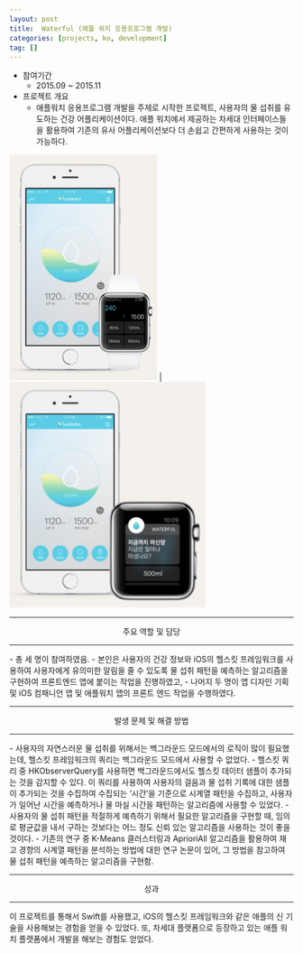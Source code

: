 ```yaml
---
layout: post
title:  Waterful (애플 워치 응용프로그램 개발)
categories: [projects, ko, development]
tag: []
---
```


- 참여기간
  - 2015.09 ~ 2015.11
- 프로젝트 개요
  - 애플워치 응용프로그램 개발을 주제로 시작한 프로젝트, 사용자의 물 섭취를 유도하는 건강 어플리케이션이다. 애플 워치에서 제공하는 차세대 인터페이스들을 활용하여 기존의 유사 어플리케이션보다 더 손쉽고 간편하게 사용하는 것이 가능하다.

<img src="/assets/projects/development/waterful/capture1.png" height="400"> | <img src="/assets/projects/development/waterful/capture2.png" height="400">

<hr/>
<center>주요 역할 및 담당</center>
<hr/>
- 총 세 명이 참여하였음.
- 본인은 사용자의 건강 정보와 iOS의 헬스킷 프레임워크를 사용하여 사용자에게 유의미한 알림을 줄 수 있도록 물 섭취 패턴을 예측하는 알고리즘을 구현하여 프론트엔드 앱에 붙이는 작업을 진행하였고,
- 나머지 두 명이 앱 디자인 기획 및 iOS 컴패니언 앱 및 애플워치 앱의 프론트 엔드 작업을 수행하였다.

<hr/>
<center>발생 문제 및 해결 방법</center>
<hr/>
- 사용자의 자연스러운 물 섭취를 위해서는 백그라운드 모드에서의 로직이 많이 필요했는데, 헬스킷 프레임워크의 쿼리는 백그라운드 모드에서 사용할 수 없었다. 
  - 헬스킷 쿼리 중 HKObserverQuery를 사용하면 백그라운드에서도 헬스킷 데이터 샘플이 추가되는 것을 감지할 수 있다. 이 쿼리를 사용하여 사용자의 걸음과 물 섭취 기록에 대한 샘플이 추가되는 것을 수집하여 수집되는 ‘시간’을 기준으로 시계열 패턴을 수집하고, 사용자가 일어난 시간을 예측하거나 물 마실 시간을 패턴하는 알고리즘에 사용할 수 있었다.
- 사용자의 물 섭취 패턴을 적절하게 예측하기 위해서 필요한 알고리즘을 구현할 때, 임의로 평균값을 내서 구하는 것보다는 어느 정도 신뢰 있는 알고리즘을 사용하는 것이 좋을 것이다.
  - 기존의 연구 중 K-Means 클러스터링과 AprioriAll 알고리즘을 활용하여 재고 경향의 시계열 패턴을 분석하는 방법에 대한 연구 논문이 있어, 그 방법을 참고하여 물 섭취 패턴을 예측하는 알고리즘을 구현함.

<hr/>
<center>성과</center>
<hr/>
이 프로젝트를 통해서 Swift를 사용했고, iOS의 헬스킷 프레임워크와 같은 애플의 신 기술을 사용해보는 경험을 얻을 수 있었다. 또, 차세대  플랫폼으로 등장하고 있는 애플 워치 플랫폼에서 개발을 해보는 경험도 얻었다.